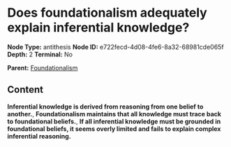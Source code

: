 # Does foundationalism adequately explain inferential knowledge?

**Node Type:** antithesis
**Node ID:** e722fecd-4d08-4fe6-8a32-68981cde065f
**Depth:** 2
**Terminal:** No

**Parent:** [Foundationalism](foundationalism.md)

## Content

**Inferential knowledge is derived from reasoning from one belief to another.**, **Foundationalism maintains that all knowledge must trace back to foundational beliefs.**, **If all inferential knowledge must be grounded in foundational beliefs, it seems overly limited and fails to explain complex inferential reasoning.**
